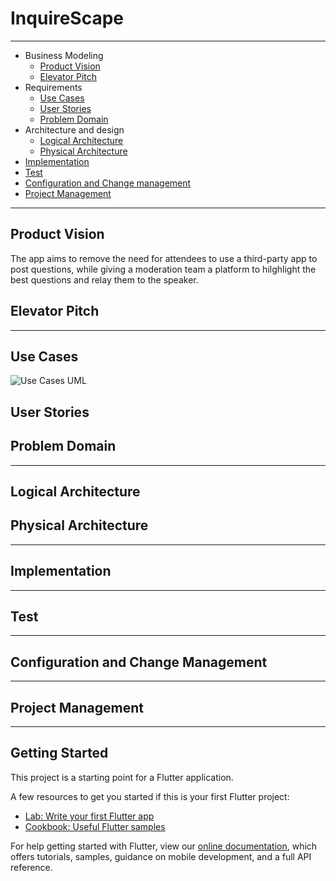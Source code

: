 # InquireScape

---

- Business Modeling
  - [Product Vision](#product-vision)
  - [Elevator Pitch](#elevator-pitch)
- Requirements
  - [Use Cases](#use-cases)
  - [User Stories](#user-stories)
  - [Problem Domain](#problem-domain)
- Architecture and design
  - [Logical Architecture](#logical-architecture)
  - [Physical Architecture](#physical-architecture)
- [Implementation](#implementation)
- [Test](#test)
- [Configuration and Change management](#configuration-and-change-management)
- [Project Management](#project-management)

---
## Product Vision
The app aims to remove the need for attendees to use a third-party app to post questions, while giving a moderation team a platform to hilghlight the best questions and relay them to the speaker.

## Elevator Pitch

---

## Use Cases
![Use Cases UML](https://cdn.discordapp.com/attachments/688060677214044186/774225430084452372/InquireScape_Use_Case_Model.png)

## User Stories

## Problem Domain

---

## Logical Architecture

## Physical Architecture

---

## Implementation

---

## Test

---

## Configuration and Change Management

---

## Project Management

---

## Getting Started

This project is a starting point for a Flutter application.

A few resources to get you started if this is your first Flutter project:

- [Lab: Write your first Flutter app](https://flutter.dev/docs/get-started/codelab)
- [Cookbook: Useful Flutter samples](https://flutter.dev/docs/cookbook)

For help getting started with Flutter, view our
[online documentation](https://flutter.dev/docs), which offers tutorials,
samples, guidance on mobile development, and a full API reference.
